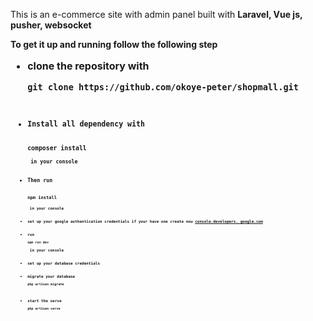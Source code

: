 <p>This is an e-commerce site with admin panel built with <b>Laravel, Vue js, pusher, websocket</p>
<p>To get it up and running follow the following step</p>
<p>
    <ul style="font-size:16px;">
    <li>clone the repository with<br> <pre><code>git clone https://github.com/okoye-peter/shopmall.git<code></pre></li>
    <li>Install all dependency with<br> <pre><code>composer install<code></pre> in your console</li>
    <li>Then run<br> <pre><code>npm install<code></pre> in your console</li>
    <li>set up your google authentication credentials if your have one create now <a href="https://console.developers. google.com">console.developers. google.com<a></li>
    <li>run <pre><code>npm run dev</code></pre> in your console</li>
    <li>set up your database credentials</li>
    <li>migrate your database <pre><code>php artisan migrate</code></pre></li>
    <li>start the serve <pre><code>php artisan serve</code></pre></li>
</ul>

</p>

